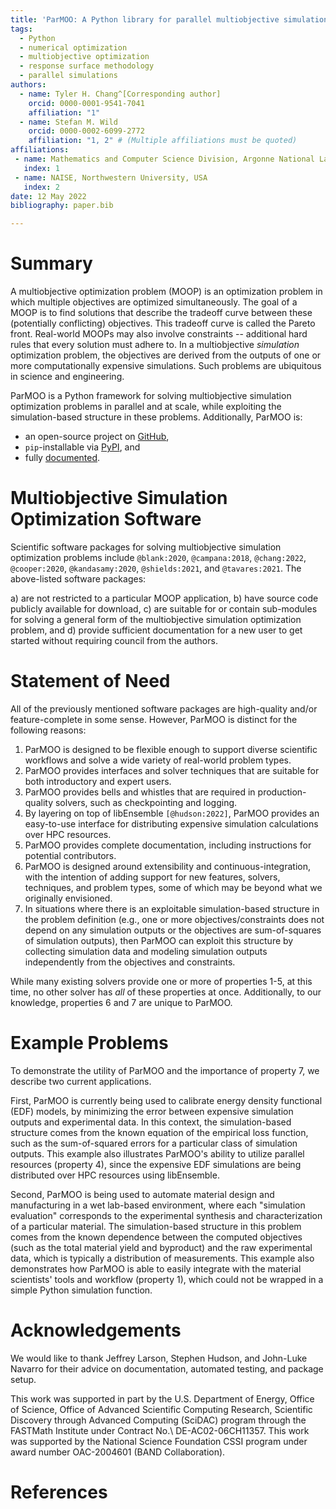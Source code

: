 ```yaml
---
title: 'ParMOO: A Python library for parallel multiobjective simulation optimization'
tags:
  - Python
  - numerical optimization
  - multiobjective optimization 
  - response surface methodology
  - parallel simulations
authors:
  - name: Tyler H. Chang^[Corresponding author]
    orcid: 0000-0001-9541-7041
    affiliation: "1" 
  - name: Stefan M. Wild
    orcid: 0000-0002-6099-2772
    affiliation: "1, 2" # (Multiple affiliations must be quoted)    
affiliations:
 - name: Mathematics and Computer Science Division, Argonne National Laboratory, USA
   index: 1
 - name: NAISE, Northwestern University, USA 
   index: 2
date: 12 May 2022
bibliography: paper.bib

---
```


# Summary

A multiobjective optimization problem (MOOP) is an optimization problem
in which multiple objectives are optimized simultaneously.
The goal of a MOOP is to find solutions that describe the tradeoff
curve between these (potentially conflicting) objectives.
This tradeoff curve is called the Pareto front.
Real-world MOOPs may also involve constraints -- additional hard rules
that every solution must adhere to.
In a multiobjective *simulation* optimization problem, the objectives are
derived from the outputs of one or more computationally expensive simulations.
Such problems are ubiquitous in science and engineering.

ParMOO is a Python framework for solving multiobjective simulation
optimization problems in parallel and at scale, while exploiting the
simulation-based structure in these problems.
Additionally, ParMOO is:

 - an open-source project on [GitHub](https://github.com/parmoo/parmoo),
 - ``pip``-installable via [PyPI](https://pypi.org/project/parmoo), and
 - fully [documented](https://parmoo.readthedocs.io).

# Multiobjective Simulation Optimization Software

Scientific software packages for solving
multiobjective simulation optimization problems include
`@blank:2020`, `@campana:2018`, `@chang:2022`, `@cooper:2020`,
`@kandasamy:2020`, `@shields:2021`, and `@tavares:2021`.
The above-listed software packages:

 a) are not restricted to a particular MOOP application,
 b) have source code publicly available for download,
 c) are suitable for or contain sub-modules for solving a general form of the
    multiobjective simulation optimization problem, and
 d) provide sufficient documentation for a new user to get started
    without requiring council from the authors.

# Statement of Need

All of the previously mentioned software packages are high-quality and/or
feature-complete in some sense.
However, ParMOO is distinct for the following reasons:

 1) ParMOO is designed to be flexible enough to support diverse scientific
    workflows and solve a wide variety of real-world problem types.
 2) ParMOO provides interfaces and solver techniques that are suitable for both
    introductory and expert users.
 3) ParMOO provides bells and whistles that are required in production-quality
    solvers, such as checkpointing and logging.
 4) By layering on top of libEnsemble `[@hudson:2022]`, ParMOO provides an 
    easy-to-use interface for distributing expensive simulation calculations
    over HPC resources.
 5) ParMOO provides complete documentation, including instructions for
    potential contributors.
 6) ParMOO is designed around extensibility and continuous-integration, with
    the intention of adding support for new features, solvers, techniques,
    and problem types, some of which may be beyond what we originally
    envisioned.
 7) In situations where there is an exploitable simulation-based structure
    in the problem definition
    (e.g., one or more objectives/constraints does not depend on any
    simulation outputs or the objectives are sum-of-squares of simulation
    outputs),
    then ParMOO can exploit this structure by collecting simulation data
    and modeling simulation outputs independently from the objectives and
    constraints.

While many existing solvers provide one or more of properties 1-5,
at this time, no other solver has *all* of these properties at once.
Additionally, to our knowledge, properties 6 and 7 are unique to ParMOO.

# Example Problems

To demonstrate the utility of ParMOO and the importance of
property 7, we describe two current applications.

First, ParMOO is currently being used to calibrate energy density functional
(EDF) models, by minimizing the error between expensive simulation outputs and
experimental data.
In this context, the simulation-based structure comes from the known equation
of the empirical loss function, such as the sum-of-squared errors for
a particular class of simulation outputs.
This example also illustrates ParMOO's ability to utilize
parallel resources (property 4), since the expensive EDF simulations
are being distributed over HPC resources using libEnsemble.

Second, ParMOO is being used to automate material design and manufacturing
in a wet lab-based environment, where each "simulation evaluation"
corresponds to the experimental synthesis and characterization of a
particular material.
The simulation-based structure in this problem comes from the known dependence
between the computed objectives (such as the total material yield and
byproduct) and the raw experimental data, which is typically a distribution
of measurements.
This example also demonstrates how ParMOO is able to easily integrate with
the material scientists' tools and workflow (property 1), which could not
be wrapped in a simple Python simulation function.

# Acknowledgements

We would like to thank Jeffrey Larson, Stephen Hudson, and John-Luke Navarro
for their advice on documentation, automated testing, and package setup.

This work was supported in part by the U.S. Department of Energy, 
Office of Science, Office of Advanced Scientific Computing Research, 
Scientific Discovery through Advanced Computing (SciDAC) program 
through the FASTMath Institute under Contract No.\ DE-AC02-06CH11357.
This work was supported by the National Science Foundation CSSI 
program under award number OAC-2004601 (BAND Collaboration).

# References


